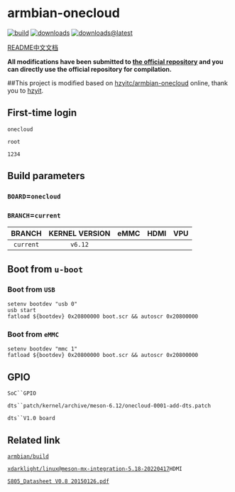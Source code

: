 # armbian-onecloud
[![build](https://img.shields.io/github/actions/workflow/status/hzyitc/armbian-onecloud/ci.yml)](https://github.com/hzyitc/armbian-onecloud/actions/workflows/ci.yml) [![downloads](https://img.shields.io/github/downloads/hzyitc/armbian-onecloud/total)](https://github.com/hzyitc/armbian-onecloud/releases) [![downloads@latest](https://img.shields.io/github/downloads/hzyitc/armbian-onecloud/latest/total)](https://github.com/hzyitc/armbian-onecloud/releases/latest)

[README](README.md)[中文文档](README_zh.md)

**All modifications have been submitted to [the official repository](https://github.com/armbian/build) and you can directly use the official repository for compilation.**

##This project is modified based on [hzyitc/armbian-onecloud](https://github.com/hzyitc/armbian-onecloud) online, thank you to [hzyit](https://github.com/hzyitc).

## First-time login

`onecloud`

`root`

`1234`

## Build parameters

### `BOARD`=`onecloud`

### `BRANCH`=`current`

| BRANCH    | KERNEL VERSION | eMMC | HDMI | VPU |
| :-:       | :-:            | :-:  | :-:  | :-: |
| `current` | `v6.12`        ||||

>
>
>

## Boot from `u-boot` 

### Boot from `USB`

```
setenv bootdev "usb 0"
usb start
fatload ${bootdev} 0x20800000 boot.scr && autoscr 0x20800000
```

### Boot from `eMMC`

```
setenv bootdev "mmc 1"
fatload ${bootdev} 0x20800000 boot.scr && autoscr 0x20800000
```

## GPIO

`SoC``GPIO`

`dts``patch/kernel/archive/meson-6.12/onecloud-0001-add-dts.patch`

`dts``V1.0 board`

## Related link

[`armbian/build`](https://github.com/armbian/build)

[`xdarklight/linux@meson-mx-integration-5.18-20220417`](https://github.com/xdarklight/linux/tree/meson-mx-integration-5.18-20220417)`HDMI`

[`S805_Datasheet V0.8 20150126.pdf`](https://dn.odroid.com/S805/Datasheet/S805_Datasheet%20V0.8%2020150126.pdf)






